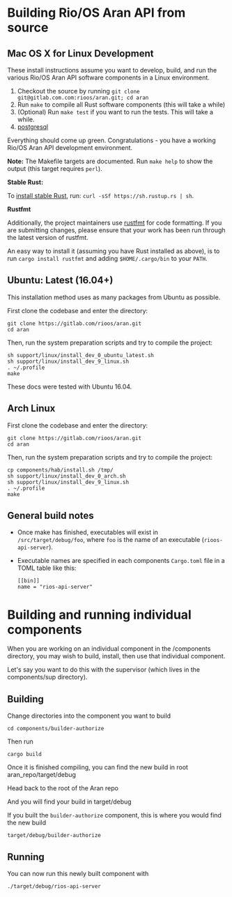 # Building Rio/OS Aran API from source

## Mac OS X for Linux Development

These install instructions assume you want to develop, build, and run the
various Rio/OS Aran API software components in a Linux environment.

1. Checkout the source by running `git clone git@gitlab.com.com:rioos/aran.git; cd aran`
1. Run `make` to compile all Rust software components (this will take a while)
1. (Optional) Run `make test` if you want to run the tests. This will take a while.
1. [postgresql](https://postgresql.com)

Everything should come up green. Congratulations - you have a working Rio/OS Aran API
development environment.

**Note:** The Makefile targets are documented. Run `make help` to show the
output (this target requires `perl`).

**Stable Rust:**

To [install stable Rust](https://www.rust-lang.org/install.html), run: `curl -sSf https://sh.rustup.rs | sh`.

**Rustfmt**

Additionally, the project maintainers use
[rustfmt](https://github.com/rust-lang-nursery/rustfmt) for code formatting. If
you are submitting changes, please ensure that your work has been run through
the latest version of rustfmt.

An easy way to install it (assuming you have
Rust installed as above), is to run `cargo install rustfmt` and adding
`$HOME/.cargo/bin` to your `PATH`.

## Ubuntu: Latest (16.04+)

This installation method uses as many packages from Ubuntu as possible.

First clone the codebase and enter the directory:

```
git clone https://gitlab.com/rioos/aran.git
cd aran
```

Then, run the system preparation scripts and try to compile the project:

```
sh support/linux/install_dev_0_ubuntu_latest.sh
sh support/linux/install_dev_9_linux.sh
. ~/.profile
make

```

These docs were tested with Ubuntu 16.04.

## Arch Linux

First clone the codebase and enter the directory:

```
git clone https://gitlab.com/rioos/aran.git
cd aran
```

Then, run the system preparation scripts and try to compile the project:

```
cp components/hab/install.sh /tmp/
sh support/linux/install_dev_0_arch.sh
sh support/linux/install_dev_9_linux.sh
. ~/.profile
make
```

## General build notes

- Once make has finished, executables will exist in `/src/target/debug/foo`,
  where `foo` is the name of an executable (`rioos-api-server`).
- Executable names are specified in each components `Cargo.toml` file in a TOML
  table like this:

	  [[bin]]
	  name = "rios-api-server"


# Building and running individual components

When you are working on an individual component in the /components directory, you may wish to build, install, then use that individual component.

Let's say you want to do this with the supervisor (which lives in the components/sup directory).

## Building

Change directories into the component you want to build

```
cd components/builder-authorize
```

Then run

```
cargo build
```

Once it is finished compiling, you can find the new build in root aran_repo/target/debug

Head back to the root of the Aran repo

And you will find your build in target/debug

If you built the `builder-authorize` component, this is where you would find the new build

```
target/debug/builder-authorize
```

## Running

You can now run this newly built component with

```
./target/debug/rios-api-server
```
